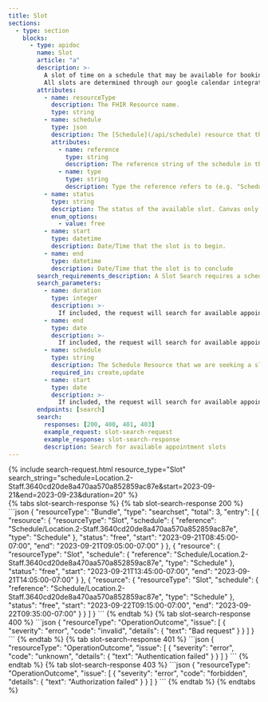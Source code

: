 ```yaml
---
title: Slot
sections:
  - type: section
    blocks:
      - type: apidoc
        name: Slot
        article: "a"
        description: >-
          A slot of time on a schedule that may be available for booking appointments.<br><br>[http://hl7.org/fhir/R4/slot.html](http://hl7.org/fhir/R4/slot.html)<br><br>
          All slots are determined through our google calendar integration. Find out how to set this up [here](/documentation/provider-availability).
        attributes:
          - name: resourceType
            description: The FHIR Resource name.
            type: string
          - name: schedule
            type: json
            description: The [Schedule](/api/schedule) resource that this slot belongs to.
            attributes:
              - name: reference
                type: string
                description: The reference string of the schedule in the format of `"Schedule/Location.<location_id>-Staff.<staff_id>"`.
              - name: type
                type: string
                description: Type the reference refers to (e.g. "Schedule").
          - name: status
            type: string
            description: The status of the available slot. Canvas only returns slots that are available for booking, so this field will always be returned as **free**.
            enum_options:
              - value: free
          - name: start
            type: datetime
            description: Date/Time that the slot is to begin.
          - name: end
            type: datetime
            description: Date/Time that the slot is to conclude
        search_requirements_description: A Slot Search requires a schedule search parameter.
        search_parameters:
          - name: duration
            type: integer
            description: >-
              If included, the request will search for available appointment slots with the given duration value in minutes. If not provided, a duration of 20 minutes will be used.
          - name: end
            type: date
            description: >-
              If included, the request will search for available appointment slots up until this date. If not included, a week will be used as default (7 days from the start date).
          - name: schedule
            type: string
            description: The Schedule Resource that we are seeking a slot within. The [Schedule](/api/schedule) resource can be used to retrieve a list of Schedule ids.
            required_in: create,update
          - name: start
            type: date
            description: >-
              If included, the request will search for available appointment slots on or after this date. If not included, the current UTC date will be used.
        endpoints: [search]
        search:
          responses: [200, 400, 401, 403]
          example_request: slot-search-request
          example_response: slot-search-response
          description: Search for available appointment slots
---
```


<div id="slot-search-request">
{% include search-request.html resource_type="Slot" search_string="schedule=Location.2-Staff.3640cd20de8a470aa570a852859ac87e&start=2023-09-21&end=2023-09-23&duration=20" %}
</div>

<div id="slot-search-response">
{% tabs slot-search-response %}
{% tab slot-search-response 200 %}
```json
{
    "resourceType": "Bundle",
    "type": "searchset",
    "total": 3,
    "entry":
    [
        {
            "resource":
            {
                "resourceType": "Slot",
                "schedule":
                {
                    "reference": "Schedule/Location.2-Staff.3640cd20de8a470aa570a852859ac87e",
                    "type": "Schedule"
                },
                "status": "free",
                "start": "2023-09-21T08:45:00-07:00",
                "end": "2023-09-21T09:05:00-07:00"
            }
        },
        {
            "resource":
            {
                "resourceType": "Slot",
                "schedule":
                {
                    "reference": "Schedule/Location.2-Staff.3640cd20de8a470aa570a852859ac87e",
                    "type": "Schedule"
                },
                "status": "free",
                "start": "2023-09-21T13:45:00-07:00",
                "end": "2023-09-21T14:05:00-07:00"
            }
        },
        {
            "resource":
            {
                "resourceType": "Slot",
                "schedule":
                {
                    "reference": "Schedule/Location.2-Staff.3640cd20de8a470aa570a852859ac87e",
                    "type": "Schedule"
                },
                "status": "free",
                "start": "2023-09-22T09:15:00-07:00",
                "end": "2023-09-22T09:35:00-07:00"
            }
        }
    ]
}
```
{% endtab %}
{% tab slot-search-response 400 %}
```json
{
  "resourceType": "OperationOutcome",
  "issue": [
    {
      "severity": "error",
      "code": "invalid",
      "details": {
        "text": "Bad request"
      }
    }
  ]
}
```
{% endtab %}
{% tab slot-search-response 401 %}
```json
{
  "resourceType": "OperationOutcome",
  "issue": [
    {
      "severity": "error",
      "code": "unknown",
      "details": {
        "text": "Authentication failed"
      }
    }
  ]
}
```
{% endtab %}
{% tab slot-search-response 403 %}
```json
{
  "resourceType": "OperationOutcome",
  "issue": [
    {
      "severity": "error",
      "code": "forbidden",
      "details": {
        "text": "Authorization failed"
      }
    }
  ]
}
```
{% endtab %}
{% endtabs %}
</div>
